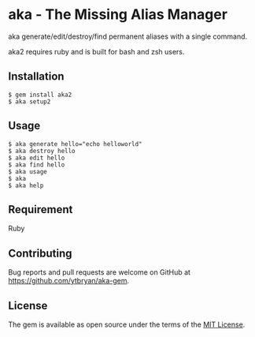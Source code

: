 # aka - The Missing Alias Manager

aka generate/edit/destroy/find permanent aliases with a single command.

aka2 requires ruby and is built for bash and zsh users.

## Installation

    $ gem install aka2
    $ aka setup2

## Usage

    $ aka generate hello="echo helloworld"
    $ aka destroy hello
    $ aka edit hello
    $ aka find hello
    $ aka usage
    $ aka
    $ aka help

## Requirement

Ruby

## Contributing

Bug reports and pull requests are welcome on GitHub at https://github.com/ytbryan/aka-gem.


## License

The gem is available as open source under the terms of the [MIT License](http://opensource.org/licenses/MIT).
